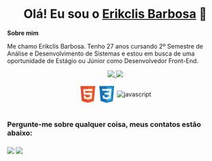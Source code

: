 <div>
  <h1 align="center">Olá! Eu sou o <a href="https://www.linkedin.com/in/erikclisbarbosa/"<i>Erikclis Barbosa</i></a> 🤙</h1>
</div>

**Sobre mim**

Me chamo Erikclis Barbosa. Tenho 27 anos cursando 2º Semestre de Análise e Desenvolvimento de Sistemas e estou em busca de uma oportunidade de Estágio ou Júnior como Desenvolvedor Front-End. <br>

<div align="center">
  <a href="https://github.com/erikclisbarbosa">
     <img height="150em" src="https://github-readme-stats.vercel.app/api?username=erikclisbarbosa&show_icons=true&theme=dark&include_all_commits=true&count_private=true"/>
  <img height="150em" src="https://github-readme-stats.vercel.app/api/top-langs/?username=erikclisbarbosa&layout=compact&langs_count=7&theme=dark"/>
  </a>
</div>

<div align="center" valign="top"><br>
  <img align="center" alt="Html5" height="40" width="40" src="https://raw.githubusercontent.com/devicons/devicon/master/icons/html5/html5-original.svg">
  <img align="center" alt="CSS" height="40" width="40" src="https://raw.githubusercontent.com/devicons/devicon/master/icons/css3/css3-original.svg">
  <img align="center" alt="javascript" height="30" width="40" src="https://cdn.jsdelivr.net/gh/devicons/devicon/icons/javascript/javascript-original.svg">
</div><br>

<div align="left">
  <h3>Pergunte-me sobre qualquer coisa, meus contatos estão abaixo:<h3>
  <a href="https://www.linkedin.com/in/erikclisbarbosa/" target="_blank"><img src="https://img.shields.io/badge/-LinkedIn-%230077B5?style=for-the-badge&logo=linkedin&logoColor=white" target="_blank"></a> 
  <a href="mailto:erikclissales@gmail.com"><img src="https://img.shields.io/badge/-Gmail-%23333?style=for-the-badge&logo=gmail&logoColor=white" target="_blank"></a>
</div><br>
